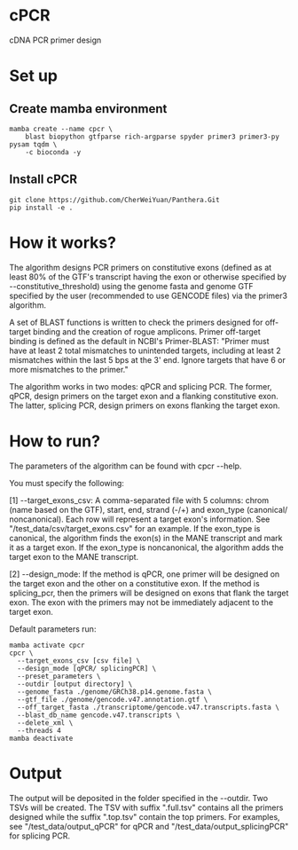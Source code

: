 # cPCR
cDNA PCR primer design

# Set up
## Create mamba environment
```
mamba create --name cpcr \
    blast biopython gtfparse rich-argparse spyder primer3 primer3-py pysam tqdm \
    -c bioconda -y
```

## Install cPCR
```
git clone https://github.com/CherWeiYuan/Panthera.Git
pip install -e .
```

# How it works?
The algorithm designs PCR primers on constitutive exons (defined as at least 80% of the GTF's transcript having the exon or otherwise specified by --constitutive_threshold) using the genome fasta and genome GTF specified by the user (recommended to use GENCODE files) via the primer3 algorithm.

A set of BLAST functions is written to check the primers designed for off-target binding and the creation of rogue amplicons. Primer off-target binding is defined as the default in NCBI's Primer-BLAST: "Primer must have at least 2 total mismatches to unintended targets, including at least 2 mismatches within the last 5 bps at the 3' end.  Ignore targets that have 6 or more mismatches to the primer."

The algorithm works in two modes: qPCR and splicing PCR. The former, qPCR, design primers on the target exon and a flanking constitutive exon. The latter, splicing PCR, design primers on exons flanking the target exon.

# How to run?
The parameters of the algorithm can be found with cpcr --help.

You must specify the following:

[1] --target_exons_csv: A comma-separated file with 5 columns: chrom (name based on the GTF), start, end, strand (-/+) and exon_type (canonical/ noncanonical).
Each row will represent a target exon's information. See "/test_data/csv/target_exons.csv" for an example.
If the exon_type is canonical, the algorithm finds the exon(s) in the MANE transcript and mark it as a target exon.
If the exon_type is noncanonical, the algorithm adds the target exon to the MANE transcript.

[2] --design_mode: If the method is qPCR, one primer will be designed on the target exon and the other on a constitutive exon.
If the method is splicing_pcr, then the primers will be designed on exons that flank the target exon. The exon with the primers may not be immediately adjacent to the target exon.

Default parameters run:
```
mamba activate cpcr
cpcr \
  --target_exons_csv [csv file] \
  --design_mode [qPCR/ splicingPCR] \
  --preset_parameters \
  --outdir [output directory] \
  --genome_fasta ./genome/GRCh38.p14.genome.fasta \
  --gtf_file ./genome/gencode.v47.annotation.gtf \
  --off_target_fasta ./transcriptome/gencode.v47.transcripts.fasta \
  --blast_db_name gencode.v47.transcripts \
  --delete_xml \
  --threads 4
mamba deactivate
```

# Output
The output will be deposited in the folder specified in the --outdir. Two TSVs will be created.
The TSV with suffix ".full.tsv" contains all the primers designed while the suffix ".top.tsv" contain the top primers.
For examples, see "/test_data/output_qPCR" for qPCR and "/test_data/output_splicingPCR" for splicing PCR.
